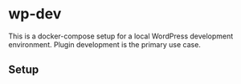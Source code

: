 # wp-dev
This is a docker-compose setup for a local WordPress development environment. Plugin development is the primary use case.

## Setup